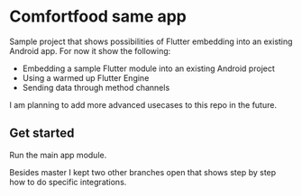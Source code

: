 # Comfortfood same app
Sample project that shows possibilities of Flutter embedding into an existing Android app. 
For now it show the following:
* Embedding a sample Flutter module into an existing Android project
* Using a warmed up Flutter Engine
* Sending data through method channels

I am planning to add more advanced usecases to this repo in the future.

## Get started
Run the main app module.

Besides master I kept two other branches open that shows step by step how to do specific integrations.
